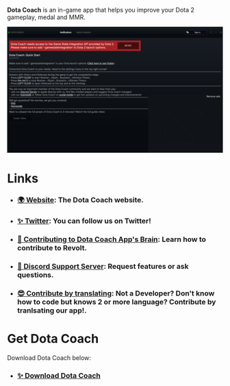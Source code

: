 **Dota Coach** is an in-game app that helps you improve your Dota 2 gameplay, medal and MMR.

<p align="center">
  <img src="/screenshots/dota-coach-main-window.png" alt="Screenshot of Dota Coach client main window." />
</p>

# Links

- ### [🌍 Website](https://dotacoach.gg): The Dota Coach website.
- ### [✨ Twitter](https://twitter.com/coach_dota): You can follow us on Twitter!
- ### [🔧 Contributing to Dota Coach App's Brain](https://github.com/dota-coach-app/dota-brain/blob/main/README.md): Learn how to contribute to Revolt.
- ### [🦜 Discord Support Server](https://discord.gg/zgrYW8p3kV): Request features or ask questions.
- ### [😎 Contribute by translating](https://github.com/dota-coach-app/dotaCoach-i18n): Not a Developer? Don't know how to code but knows 2 or more language? Contribute by tranlsating our app!.

# Get Dota Coach

Download Dota Coach below:
- ### [✨ Download Dota Coach](https://download.overwolf.com/install/Download?PartnerId=3974)
